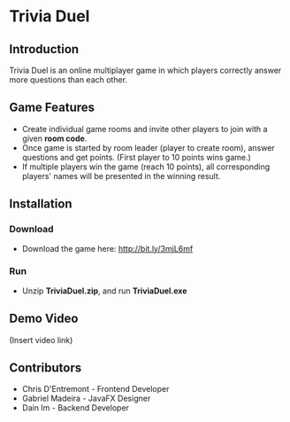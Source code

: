 # Trivia Duel
## Introduction
Trivia Duel is an online multiplayer game in which players correctly answer more questions than each other.

## Game Features
- Create individual game rooms and invite other players to join with a given **room code**.
- Once game is started by room leader (player to create room), answer questions and get points. (First player to 10 points wins game.)
- If multiple players win the game (reach 10 points), all corresponding players' names will be presented in the winning result.

## Installation
### Download
- Download the game here: http://bit.ly/3mjL6mf
### Run
- Unzip **TriviaDuel.zip**, and run **TriviaDuel.exe**
## Demo Video
(Insert video link)
## Contributors
- Chris D'Entremont - Frontend Developer
- Gabriel Madeira - JavaFX Designer
- Dain Im - Backend Developer
